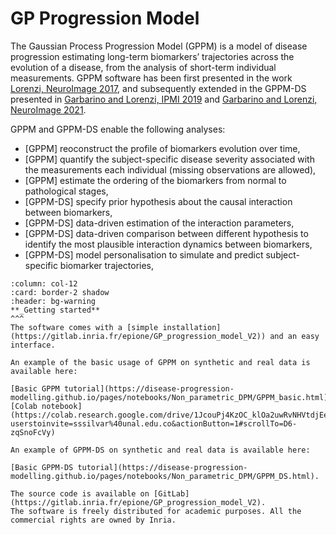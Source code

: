 # GP Progression Model

The Gaussian Process Progression Model (GPPM) is a model of disease progression estimating long-term biomarkers’ trajectories across the evolution of a disease, from the analysis of short-term individual measurements. 
GPPM software has been first presented in the work [Lorenzi, NeuroImage 2017](https://pubmed.ncbi.nlm.nih.gov/29079521/), and subsequently extended in the GPPM-DS presented in [Garbarino and Lorenzi, IPMI 2019](https://doi.org/10.1002/alz.12083) and [Garbarino and Lorenzi, NeuroImage 2021](https://www.sciencedirect.com/science/article/pii/S1053811921002573).

GPPM and GPPM-DS enable the following analyses: 

- [GPPM] reoconstruct the profile of biomarkers evolution over time, 
- [GPPM] quantify the subject-specific disease severity associated with the measurements each individual (missing observations are allowed),
- [GPPM] estimate the ordering of the biomarkers from normal to pathological stages,
- [GPPM-DS] specify prior hypothesis about the causal interaction between biomarkers,
- [GPPM-DS] data-driven estimation of the interaction parameters, 
- [GPPM-DS] data-driven comparison between different hypothesis to identify the most plausible interaction dynamics between biomarkers,
- [GPPM-DS] model personalisation to simulate and predict subject-specific biomarker trajectories,

````{panels}
:column: col-12
:card: border-2 shadow
:header: bg-warning
**_Getting started**
^^^
The software comes with a [simple installation](https://gitlab.inria.fr/epione/GP_progression_model_V2)) and an easy interface. 

An example of the basic usage of GPPM on synthetic and real data is available here:

[Basic GPPM tutorial](https://disease-progression-modelling.github.io/pages/notebooks/Non_parametric_DPM/GPPM_basic.html).  
[Colab notebook](https://colab.research.google.com/drive/1JcouPj4KzOC_klOa2uwRvNHVtdjEensz?userstoinvite=sssilvar%40unal.edu.co&actionButton=1#scrollTo=D6-zqSnoFcVy)

An example of GPPM-DS on synthetic and real data is available here:

[Basic GPPM-DS tutorial](https://disease-progression-modelling.github.io/pages/notebooks/Non_parametric_DPM/GPPM_DS.html).  
````

```{note}
The source code is available on [GitLab](https://gitlab.inria.fr/epione/GP_progression_model_V2). 
The software is freely distributed for academic purposes. All the commercial rights are owned by Inria.
```


